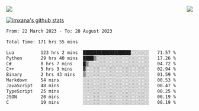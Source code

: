 <p>
  <a href="https://count.getloli.com/"><img src="https://count.getloli.com/get/@xana.readme?theme=moebooru-h"></a>
  <img src="https://weather-icon.journeyad.repl.co/@hangzhou?v=1" align="right">
</p>


<a href="https://github.com/imxana"><img align="center" src="https://github-readme-stats.vercel.app/api?username=imxana&show_icons=true&include_all_commits=true&hide_border=tru&custom_title=imxana%27s%20Github%20Stats" alt="imxana's github stats" /></a> 

<!--START_SECTION:waka-->

```txt
From: 22 March 2023 - To: 28 August 2023

Total Time: 171 hrs 55 mins

Lua          123 hrs 2 mins  ██████████████████░░░░░░░   71.57 %
Python       29 hrs 40 mins  ████▒░░░░░░░░░░░░░░░░░░░░   17.26 %
C#           8 hrs 7 mins    █▒░░░░░░░░░░░░░░░░░░░░░░░   04.72 %
C++          5 hrs 3 mins    ▓░░░░░░░░░░░░░░░░░░░░░░░░   02.94 %
Binary       2 hrs 43 mins   ▒░░░░░░░░░░░░░░░░░░░░░░░░   01.59 %
Markdown     54 mins         ░░░░░░░░░░░░░░░░░░░░░░░░░   00.53 %
JavaScript   48 mins         ░░░░░░░░░░░░░░░░░░░░░░░░░   00.47 %
TypeScript   25 mins         ░░░░░░░░░░░░░░░░░░░░░░░░░   00.25 %
JSON         20 mins         ░░░░░░░░░░░░░░░░░░░░░░░░░   00.19 %
C            19 mins         ░░░░░░░░░░░░░░░░░░░░░░░░░   00.19 %
```

<!--END_SECTION:waka-->
